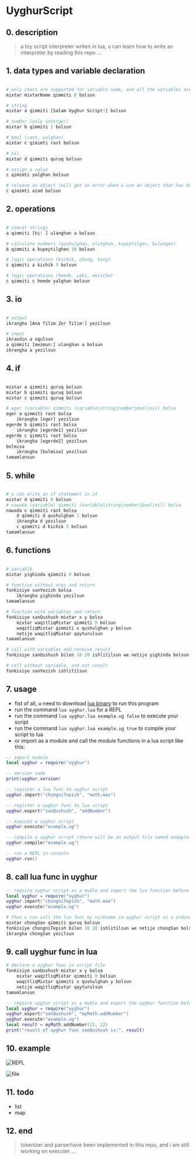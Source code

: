 # UyghurScript

## 0. description

> a toy script interpreter writen in lua, u can learn how to write an interpreter by reading this repo ...

## 1. data types and variable declaration

```python

# only chars are supported for variable name, and all the variables are global
mixtar mixtarName qimmiti 0 bolsun

# string
mixtar a qimmiti [Salam Uyghur Script!] bolsun

# number (only interger)
mixtar b qimmiti 1 bolsun

# bool (rast, yalghan)
mixtar c qimimti rast bolsun

# nil
mixtar d qimmiti quruq bolsun

# assign a value
c qimimti yalghan bolsun

# release an object (will get an error when u use an object that has been released)
c qimimti azad bolsun

```

## 2. operations

```python

# concat strings
a qimmiti [hi! ] ulanghan a bolsun

# calculate numbers (qushulghan, elinghan, kupeytilgen, bulungen)
b qimmiti a kupeytilghen 10 bolsun

# logic operations (kichik, chong, teng)
c qimmiti a kichik 5 bolsun

# logic operations (hemde, yaki, ekische)
c qimmiti c hemde yalghan bolsun

```

## 3. io

```python

# output
ikrangha [Ana Tilim Zer Tilim!] yezilsun

# input
ikrandin a oqulsun
a qimmiti [mezmun:] ulanghan a bolsun
ikrangha a yezilsun

```

## 4. if

```python

mixtar a qimmiti quruq bolsun
mixtar b qimmiti quruq bolsun
mixtar c qimmiti quruq bolsun

# eger (variable) qimmiti (variable|string|number|bool|nil) bolsa
eger a qimmiti rast bolsa
    ikrangha [eger] yezilsun
egerde b qimmiti rast bolsa
    ikrangha [egerde1] yezilsun
egerde c qimmiti rast bolsa
    ikrangha [egerde2] yezilsun
bolmisa
    ikrangha [bolmisa] yezilsun
tamamlansun

```

## 5. while

```python

# u can write an if statement in it
mixtar d qimmiti 0 bolsun
# nawada (variable) qimmiti (variable|string|number|bool|nil) bolsa
nawada c qimmiti rast bolsa
    d qimmiti d qushulghan 1 bolsun
    ikrangha d yezilsun
    c qimmiti d kichik 5 bolsun
tamamlansun

```

## 6. functions

```python

# variable
mixtar yighinda qimmiti 0 bolsun

# function without args and return
fonkisiye sanYezish bolsa
    ikrangha yighinda yezilsun
tamamlansun

# function with variables and return
fonkisiye sanQushush mixtar x y bolsa
    mixtar waqitliqMixtar qimmiti 0 bolsun
    waqitliqMixtar qimmiti x qushulghan y bolsun
    netije waqitliqMixtar qayturulsun
tamamlansun

# call with variables and receive result
fonkisiye sanQushush bilen 10 20 ishlitilsun we netije yighinda bolsun

# call without variable, and not result 
fonkisiye sanYezish ishlitilsun

```

## 7. usage

* fist of all, u need to download [lua binary](http://luabinaries.sourceforge.net/) to run this program
* run the command `lua uyghur.lua` for a REPL
* run the command `lua uyghur.lua example.ug false` to execute your script
* run the command `lua uyghur.lua example.ug true` to compile your script to lua
* or import as a module and call the module functions in a lua script like this:

```lua
-- import module
local uyghur = require("uyghur")

-- version code
print(uyghur.version)

-- register a lua func to uyghur script
uyghur.import("chongniTepish", "math.max")

-- register a uyghur func to lua script
uyghur.export("sanQushush", "addNumber")

-- execute a uyghur script
uyghur.execute("example.ug")

-- compile a uyghur script (there will be an output file named example.ug.lua in the same directory)
uyghur.compile("example.ug")

-- run a REPL in console
uyghur.run()

```

## 8. call lua func in uyghur

```lua
-- require uyghur script as a mudle and import the lua function before execute your script
local uyghur = require("uyghur")
uyghur.import("chongniTepish", "math.max")
uyghur.execute("example.ug")
```

```python
# then u can call the lua func by nickname in uyghur script as a ordinary uyghur func
mixtar chongSan qimmiti quruq bolsun
fonkisiye chongniTepish bilen 10 20 ishlitilsun we netije chongSan bolsun
ikrangha chongSan yezilsun
```

## 9. call uyghur func in lua

```python
# declare a uyghur func in script file
fonkisiye sanQushush mixtar x y bolsa
    mixtar waqitliqMixtar qimmiti 0 bolsun
    waqitliqMixtar qimmiti x qushulghan y bolsun
    netije waqitliqMixtar qayturulsun
tamamlansun
```

```lua
-- require uyghur script as a mudle and export the uyghur function before execute your script
local uyghur = require("uyghur")
uyghur.export("sanQushush", "myMath.addNumber")
uyghur.execute("example.ug")
local result = myMath.addNumber(11, 22)
print("result of uyghur func sanQushush is:", result)
```

## 10. example

![REPL](./others/demo1.png)

![file](./others/demo2.png)

## 11. todo

* list
* map

## 12. end

> tokenizer and parserhave been implemented in this repo, and i am still working on executer ...
